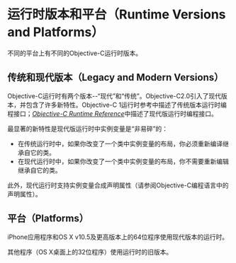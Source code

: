 # 运行时版本和平台（Runtime Versions and Platforms）

不同的平台上有不同的Objective-C运行时版本。

## 传统和现代版本（Legacy and Modern Versions）

Objective-C运行时有两个版本--“现代”和“传统”。Objective-C2.0引入了现代版本，并包含了许多新特性。Objective-C 1运行时参考中描述了传统版本运行时编程接口；[_Objective-C Runtime Reference_](https://developer.apple.com/documentation/objectivec/objective_c_runtime)中描述了现代版运行时编程接口。

最显著的新特性是现代版运行时中实例变量是“非易碎”的：

* 在传统运行时中，如果你改变了一个类中实例变量的布局，你必须重新编译继承自它的类。
* 在现代运行时中，如果你改变了一个类中实例变量的布局，你不需要重新编辑继承自它的类。

此外，现代运行时支持实例变量合成声明属性（请参阅Objective-C编程语言中的声明属性）。

## 平台（Platforms）

iPhone应用程序和OS X v10.5及更高版本上的64位程序使用现代版本的运行时。

其他程序（OS X桌面上的32位程序）使用运行时的旧版本。

